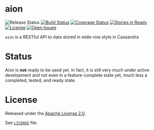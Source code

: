 # aion
![Release Status](https://img.shields.io/badge/release-pre--alpha-red.svg)
[![Build Status](https://travis-ci.com/FlukeNetworks/aion.svg?branch=master)](https://travis-ci.com/FlukeNetworks/aion)
[![Coverage Status](https://img.shields.io/coveralls/FlukeNetworks/aion/master.svg)](https://coveralls.io/github/FlukeNetworks/aion?branch=master)
[![Stories in Ready](https://badge.waffle.io/FlukeNetworks/aion.svg?label=ready&title=ready)](http://waffle.io/FlukeNetworks/aion)
[![License](https://img.shields.io/github/license/FlukeNetworks/aion.svg)](https://github.com/FlukeNetworks/aion/blob/master/LICENSE)
[![Open Issues](https://img.shields.io/github/issues-raw/badges/shields.svg)](https://github.com/FlukeNetworks/aion/issues)

`aion` is a RESTful API to data stored in wide-row style in Cassandra

# Status

Aion is **not** ready to be used yet. In fact, it is still very much under active development and not even in a feature-complete state yet, much less a completed, tested, and ready state.

# License

Released under the [Apache License 2.0](http://www.apache.org/licenses/LICENSE-2.0).

See [`LICENSE`](https://github.com/FlukeNetworks/aion/blob/master/LICENSE) file.

